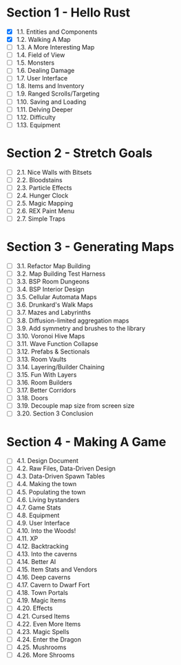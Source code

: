 # Section 1 - Hello Rust
* [x] 1.1. Entities and Components
* [x] 1.2. Walking A Map
* [ ] 1.3. A More Interesting Map
* [ ] 1.4. Field of View
* [ ] 1.5. Monsters
* [ ] 1.6. Dealing Damage
* [ ] 1.7. User Interface
* [ ] 1.8. Items and Inventory
* [ ] 1.9. Ranged Scrolls/Targeting
* [ ] 1.10. Saving and Loading
* [ ] 1.11. Delving Deeper
* [ ] 1.12. Difficulty
* [ ] 1.13. Equipment
# Section 2 - Stretch Goals
* [ ]  2.1. Nice Walls with Bitsets
* [ ] 2.2. Bloodstains
* [ ] 2.3. Particle Effects
* [ ] 2.4. Hunger Clock
* [ ] 2.5. Magic Mapping
* [ ] 2.6. REX Paint Menu
* [ ] 2.7. Simple Traps
# Section 3 - Generating Maps
* [ ] 3.1. Refactor Map Building
* [ ] 3.2. Map Building Test Harness
* [ ] 3.3. BSP Room Dungeons
* [ ] 3.4. BSP Interior Design
* [ ] 3.5. Cellular Automata Maps
* [ ] 3.6. Drunkard's Walk Maps
* [ ] 3.7. Mazes and Labyrinths
* [ ] 3.8. Diffusion-limited aggregation maps
* [ ] 3.9. Add symmetry and brushes to the library
* [ ] 3.10. Voronoi Hive Maps
* [ ] 3.11. Wave Function Collapse
* [ ] 3.12. Prefabs & Sectionals
* [ ] 3.13. Room Vaults
* [ ] 3.14. Layering/Builder Chaining
* [ ] 3.15. Fun With Layers
* [ ] 3.16. Room Builders
* [ ] 3.17. Better Corridors
* [ ] 3.18. Doors
* [ ] 3.19. Decouple map size from screen size
* [ ] 3.20. Section 3 Conclusion
# Section 4 - Making A Game
* [ ] 4.1. Design Document
* [ ] 4.2. Raw Files, Data-Driven Design
* [ ] 4.3. Data-Driven Spawn Tables
* [ ] 4.4. Making the town
* [ ] 4.5. Populating the town
* [ ] 4.6. Living bystanders
* [ ] 4.7. Game Stats
* [ ] 4.8. Equipment
* [ ] 4.9. User Interface
* [ ] 4.10. Into the Woods!
* [ ] 4.11. XP
* [ ] 4.12. Backtracking
* [ ] 4.13. Into the caverns
* [ ] 4.14. Better AI
* [ ] 4.15. Item Stats and Vendors
* [ ] 4.16. Deep caverns
* [ ] 4.17. Cavern to Dwarf Fort
* [ ] 4.18. Town Portals
* [ ] 4.19. Magic Items
* [ ] 4.20. Effects
* [ ] 4.21. Cursed Items
* [ ] 4.22. Even More Items
* [ ] 4.23. Magic Spells
* [ ] 4.24. Enter the Dragon
* [ ] 4.25. Mushrooms
* [ ] 4.26. More Shrooms
